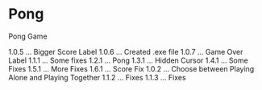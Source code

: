 # Pong
Pong Game

1.0.5 ... Bigger Score Label
1.0.6 ... Created .exe file
1.0.7 ... Game Over Label
1.1.1 ... Some fixes
1.2.1 ... Pong
1.3.1 ... Hidden Cursor
1.4.1 ... Some Fixes
1.5.1 ... More Fixes
1.6.1 ... Score Fix
1.0.2 ... Choose between Playing Alone and Playing Together
1.1.2 ... Fixes
1.1.3 ... Fixes